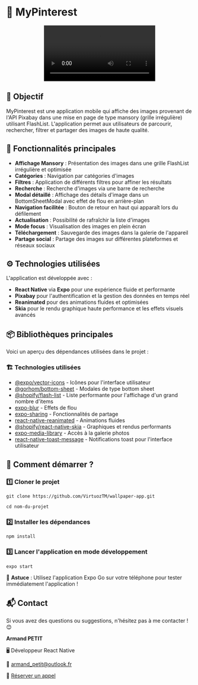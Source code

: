 # 📱 MyPinterest

<p align="center">
  <video src="https://github.com/user-attachments/assets/2d34e333-ca9c-4f8e-a827-f2881c18e651"/>
</p>

## 📌 Objectif

MyPinterest est une application mobile qui affiche des images provenant de l'API Pixabay dans une mise en page de type mansory (grille irrégulière) utilisant FlashList. L'application permet aux utilisateurs de parcourir, rechercher, filtrer et partager des images de haute qualité.

## 🎯 Fonctionnalités principales

- **Affichage Mansory** : Présentation des images dans une grille FlashList irrégulière et optimisée
- **Catégories** : Navigation par catégories d'images
- **Filtres** : Application de différents filtres pour affiner les résultats
- **Recherche** : Recherche d'images via une barre de recherche
- **Modal détaillé** : Affichage des détails d'image dans un BottomSheetModal avec effet de flou en arrière-plan
- **Navigation facilitée** : Bouton de retour en haut qui apparaît lors du défilement
- **Actualisation** : Possibilité de rafraîchir la liste d'images
- **Mode focus** : Visualisation des images en plein écran
- **Téléchargement** : Sauvegarde des images dans la galerie de l'appareil
- **Partage social** : Partage des images sur différentes plateformes et réseaux sociaux

## ⚙️ Technologies utilisées

L'application est développée avec :

- **React Native** via **Expo** pour une expérience fluide et performante
- **Pixabay** pour l'authentification et la gestion des données en temps réel
- **Reanimated** pour des animations fluides et optimisées
- **Skia** pour le rendu graphique haute performance et les effets visuels avancés

## 📦 Bibliothèques principales

Voici un aperçu des dépendances utilisées dans le projet :

### 🏗️ **Technologies utilisées**

- [@expo/vector-icons](https://docs.expo.dev/guides/icons/) - Icônes pour l'interface utilisateur
- [@gorhom/bottom-sheet](https://gorhom.github.io/react-native-bottom-sheet/) - Modales de type bottom sheet
- [@shopify/flash-list](https://shopify.github.io/flash-list/) - Liste performante pour l'affichage d'un grand nombre d'items
- [expo-blur](https://docs.expo.dev/versions/latest/sdk/blur-view/) - Effets de flou
- [expo-sharing](https://docs.expo.dev/versions/latest/sdk/sharing/) - Fonctionnalités de partage
- [react-native-reanimated](https://docs.swmansion.com/react-native-reanimated/) - Animations fluides
- [@shopify/react-native-skia](https://shopify.github.io/react-native-skia/) - Graphiques et rendus performants
- [expo-media-library](https://docs.expo.dev/versions/latest/sdk/media-library/) - Accès à la galerie photos
- [react-native-toast-message](https://github.com/calintamas/react-native-toast-message) - Notifications toast pour l'interface utilisateur

## 🚀 Comment démarrer ?

### 1️⃣ Cloner le projet

`git clone https://github.com/VirtuozTM/wallpaper-app.git`

`cd nom-du-projet`

### 2️⃣ Installer les dépendances

`npm install`

### 3️⃣ Lancer l'application en mode développement

`expo start`

📌 **Astuce** : Utilisez l'application Expo Go sur votre téléphone pour tester immédiatement l'application !

## 📬 Contact

Si vous avez des questions ou suggestions, n'hésitez pas à me contacter ! 😊

**Armand PETIT**

🖥️ Développeur React Native

📧 [armand_petit@outlook.fr](mailto:armand_petit@outlook.fr)

📅 [Réserver un appel](https://calendly.com/armand_petit/30min)
